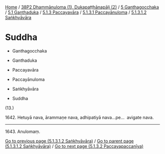 
[Home](/) / [38P2 Dhammānuloma (1), Dukapaṭṭhānapāḷi (2)](../../../../...md) / [5 Ganthagocchaka](../../../...md) / [5.1 Ganthaduka](../../...md) / [5.1.3 Paccayavāra](../...md) / [5.1.3.1 Paccayānuloma](...md) / [5.1.3.1.2 Saṅkhyāvāra](../38P2/5/5.1/5.1.3/5.1.3.1/5.1.3.1.2.md)

# Suddha

* Ganthagocchaka

* Ganthaduka

* Paccayavāra

* Paccayānuloma

* Saṅkhyāvāra

* Suddha

(13.)

1642\. Hetuyā nava, ārammaṇe nava, adhipatiyā nava…pe…  avigate nava.

---

1643\. Anulomaṃ.



[Go to previous page (5.1.3.1.2 Saṅkhyāvāra)](../38P2/5/5.1/5.1.3/5.1.3.1/5.1.3.1.2.md) / [Go to parent page (5.1.3.1.2 Saṅkhyāvāra)](../38P2/5/5.1/5.1.3/5.1.3.1/5.1.3.1.2.md) / [Go to next page (5.1.3.2 Paccayapaccanīya)](../../5.1.3.2.md)


